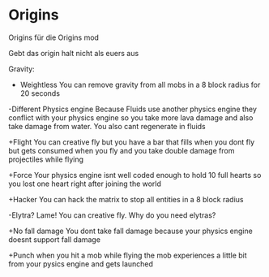 # Origins
Origins für die Origins mod

Gebt das origin halt nicht als euers aus

Gravity:
  + Weightless
    You can remove gravity from all mobs in a 8 block radius for 20 seconds
    
  -Different Physics engine
    Because Fluids use another physics engine they conflict with your physics engine so you take more lava damage and also take damage from water. You also cant regenerate in fluids
    
  +Flight
    You can creative fly but you have a bar that fills when you dont fly but gets consumed when you fly and you take double damage from projectiles while flying
    
  +Force
    Your physics engine isnt well coded enough to hold 10 full hearts so you lost one heart right after joining the world
    
  +Hacker
    You can hack the matrix to stop all entities in a 8 block radius
    
  -Elytra?
    Lame! You can creative fly. Why do you need elytras?
    
  +No fall damage
    You dont take fall damage because your physics engine doesnt support fall damage
    
  +Punch
    when you hit a mob while flying the mob experiences a little bit from your pysics engine and gets launched
    

